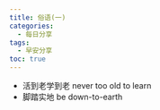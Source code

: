 ```yaml
---
title: 俗语(一)
categories:
  - 每日分享
tags:
  - 早安分享
toc: true 
---
```


* 活到老学到老 never too old to learn
* 脚踏实地 be down-to-earth